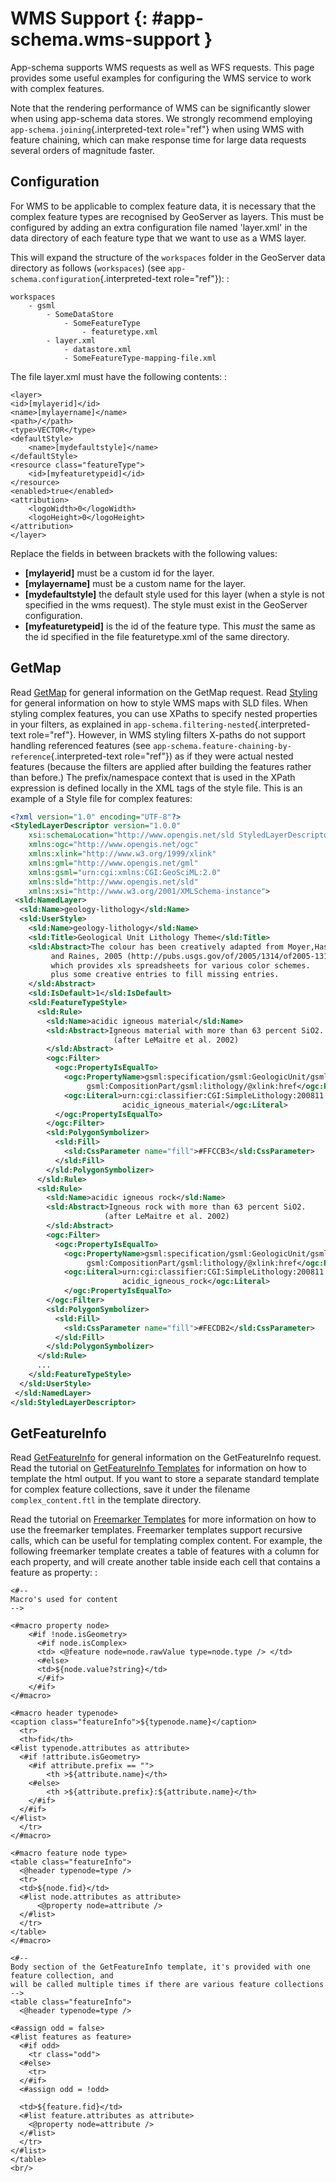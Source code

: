 # WMS Support {: #app-schema.wms-support }

App-schema supports WMS requests as well as WFS requests. This page provides some useful examples for configuring the WMS service to work with complex features.

Note that the rendering performance of WMS can be significantly slower when using app-schema data stores. We strongly recommend employing `app-schema.joining`{.interpreted-text role="ref"} when using WMS with feature chaining, which can make response time for large data requests several orders of magnitude faster.

## Configuration

For WMS to be applicable to complex feature data, it is necessary that the complex feature types are recognised by GeoServer as layers. This must be configured by adding an extra configuration file named 'layer.xml' in the data directory of each feature type that we want to use as a WMS layer.

This will expand the structure of the `workspaces` folder in the GeoServer data directory as follows (`workspaces`) (see `app-schema.configuration`{.interpreted-text role="ref"}): :

    workspaces
        - gsml
            - SomeDataStore
                - SomeFeatureType
                    - featuretype.xml
            - layer.xml
                - datastore.xml
                - SomeFeatureType-mapping-file.xml

The file layer.xml must have the following contents: :

    <layer>
    <id>[mylayerid]</id>
    <name>[mylayername]</name>
    <path>/</path>
    <type>VECTOR</type>
    <defaultStyle>
        <name>[mydefaultstyle]</name>
    </defaultStyle>
    <resource class="featureType">
        <id>[myfeaturetypeid]</id>
    </resource>
    <enabled>true</enabled>
    <attribution>
        <logoWidth>0</logoWidth>
        <logoHeight>0</logoHeight>
    </attribution>
    </layer> 

Replace the fields in between brackets with the following values:

-   **[mylayerid]** must be a custom id for the layer.
-   **[mylayername]** must be a custom name for the layer.
-   **[mydefaultstyle]** the default style used for this layer (when a style is not specified in the wms request). The style must exist in the GeoServer configuration.
-   **[myfeaturetypeid]** is the id of the feature type. This *must* the same as the id specified in the file featuretype.xml of the same directory.

## GetMap

Read [GetMap](../../services/wms/reference.md#wms_getmap) for general information on the GetMap request. Read [Styling](../../styling/index.md) for general information on how to style WMS maps with SLD files. When styling complex features, you can use XPaths to specify nested properties in your filters, as explained in `app-schema.filtering-nested`{.interpreted-text role="ref"}. However, in WMS styling filters X-paths do not support handling referenced features (see `app-schema.feature-chaining-by-reference`{.interpreted-text role="ref"}) as if they were actual nested features (because the filters are applied after building the features rather than before.) The prefix/namespace context that is used in the XPath expression is defined locally in the XML tags of the style file. This is an example of a Style file for complex features:

``` {.xml linenos=""}
<?xml version="1.0" encoding="UTF-8"?>
<StyledLayerDescriptor version="1.0.0" 
    xsi:schemaLocation="http://www.opengis.net/sld StyledLayerDescriptor.xsd" 
    xmlns:ogc="http://www.opengis.net/ogc" 
    xmlns:xlink="http://www.w3.org/1999/xlink" 
    xmlns:gml="http://www.opengis.net/gml" 
    xmlns:gsml="urn:cgi:xmlns:CGI:GeoSciML:2.0"
    xmlns:sld="http://www.opengis.net/sld"
    xmlns:xsi="http://www.w3.org/2001/XMLSchema-instance">
 <sld:NamedLayer>
  <sld:Name>geology-lithology</sld:Name>
  <sld:UserStyle>
    <sld:Name>geology-lithology</sld:Name>
    <sld:Title>Geological Unit Lithology Theme</sld:Title>
    <sld:Abstract>The colour has been creatively adapted from Moyer,Hasting
         and Raines, 2005 (http://pubs.usgs.gov/of/2005/1314/of2005-1314.pdf) 
         which provides xls spreadsheets for various color schemes. 
         plus some creative entries to fill missing entries.
    </sld:Abstract>
    <sld:IsDefault>1</sld:IsDefault>
    <sld:FeatureTypeStyle>
      <sld:Rule>
        <sld:Name>acidic igneous material</sld:Name>
        <sld:Abstract>Igneous material with more than 63 percent SiO2.  
                       (after LeMaitre et al. 2002)
        </sld:Abstract>
        <ogc:Filter>
          <ogc:PropertyIsEqualTo>
            <ogc:PropertyName>gsml:specification/gsml:GeologicUnit/gsml:composition/
                 gsml:CompositionPart/gsml:lithology/@xlink:href</ogc:PropertyName>
            <ogc:Literal>urn:cgi:classifier:CGI:SimpleLithology:200811:
                         acidic_igneous_material</ogc:Literal>
          </ogc:PropertyIsEqualTo>
        </ogc:Filter>
        <sld:PolygonSymbolizer>
          <sld:Fill>
            <sld:CssParameter name="fill">#FFCCB3</sld:CssParameter>
          </sld:Fill>
        </sld:PolygonSymbolizer>
      </sld:Rule>
      <sld:Rule>
        <sld:Name>acidic igneous rock</sld:Name>
        <sld:Abstract>Igneous rock with more than 63 percent SiO2.  
                     (after LeMaitre et al. 2002)
        </sld:Abstract>
        <ogc:Filter>
          <ogc:PropertyIsEqualTo>
            <ogc:PropertyName>gsml:specification/gsml:GeologicUnit/gsml:composition/
                 gsml:CompositionPart/gsml:lithology/@xlink:href</ogc:PropertyName>
            <ogc:Literal>urn:cgi:classifier:CGI:SimpleLithology:200811:
                         acidic_igneous_rock</ogc:Literal>
            </ogc:PropertyIsEqualTo>
        </ogc:Filter>
        <sld:PolygonSymbolizer>
          <sld:Fill>
            <sld:CssParameter name="fill">#FECDB2</sld:CssParameter>
          </sld:Fill>
        </sld:PolygonSymbolizer>
      </sld:Rule>
      ...
    </sld:FeatureTypeStyle>
  </sld:UserStyle>
 </sld:NamedLayer>
</sld:StyledLayerDescriptor>
```

## GetFeatureInfo

Read [GetFeatureInfo](../../services/wms/reference.md#wms_getfeatureinfo) for general information on the GetFeatureInfo request. Read the tutorial on [GetFeatureInfo Templates](../../tutorials/GetFeatureInfo/index.md) for information on how to template the html output. If you want to store a separate standard template for complex feature collections, save it under the filename `complex_content.ftl` in the template directory.

Read the tutorial on [Freemarker Templates](../../tutorials/freemarker.md) for more information on how to use the freemarker templates. Freemarker templates support recursive calls, which can be useful for templating complex content. For example, the following freemarker template creates a table of features with a column for each property, and will create another table inside each cell that contains a feature as property: :

    <#-- 
    Macro's used for content
    -->

    <#macro property node>
        <#if !node.isGeometry>
          <#if node.isComplex>      
          <td> <@feature node=node.rawValue type=node.type /> </td>  
          <#else>
          <td>${node.value?string}</td>
          </#if>
        </#if>
    </#macro>

    <#macro header typenode>
    <caption class="featureInfo">${typenode.name}</caption>
      <tr>
      <th>fid</th>
    <#list typenode.attributes as attribute>
      <#if !attribute.isGeometry>
        <#if attribute.prefix == "">      
            <th >${attribute.name}</th>
        <#else>
            <th >${attribute.prefix}:${attribute.name}</th>
        </#if>
      </#if>
    </#list>
      </tr>
    </#macro>

    <#macro feature node type>
    <table class="featureInfo">
      <@header typenode=type />
      <tr>
      <td>${node.fid}</td>    
      <#list node.attributes as attribute>
          <@property node=attribute />
      </#list>
      </tr>
    </table>
    </#macro>

    <#-- 
    Body section of the GetFeatureInfo template, it's provided with one feature collection, and
    will be called multiple times if there are various feature collections
    -->
    <table class="featureInfo">
      <@header typenode=type />

    <#assign odd = false>
    <#list features as feature>
      <#if odd>
        <tr class="odd">
      <#else>
        <tr>
      </#if>
      <#assign odd = !odd>

      <td>${feature.fid}</td>    
      <#list feature.attributes as attribute>
        <@property node=attribute />
      </#list>
      </tr>
    </#list>
    </table>
    <br/>
